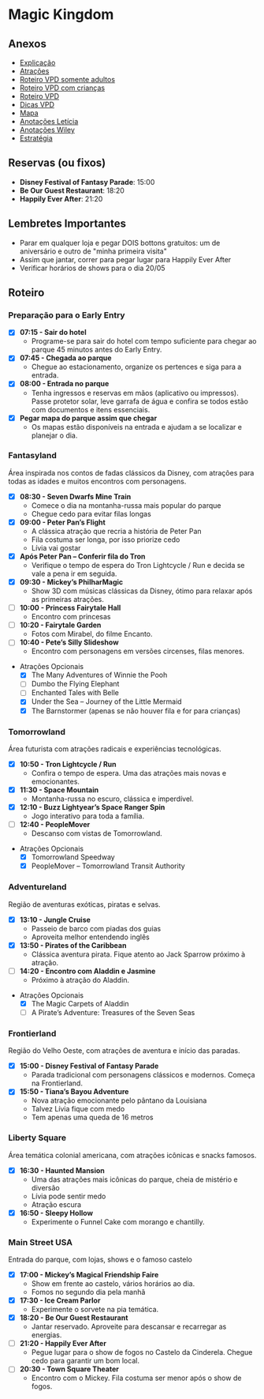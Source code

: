 # Magic Kingdom

## Anexos

- [Explicação](./Magic%20Kingdom/Explicação.md)
- [Atrações](./Magic%20Kingdom/Atrações.md)
- [Roteiro VPD somente adultos](./Magic%20Kingdom/2025-04-Roteiro-VPD-Orlando_-Magic-Kingdom-adultos.pdf)
- [Roteiro VPD com crianças](./Magic%20Kingdom/2025-04-Roteiro-VPD-Orlando-Magic-Kingdom-criancas.pdf)
- [Roteiro VPD](./Magic%20Kingdom/Roteiro%20VPD.md)
- [Dicas VPD](./Magic%20Kingdom/DIcas%20VPD.md)
- [Mapa](./Magic%20Kingdom/06-2023-mapa-magic-kingdom.pdf)
- [Anotações Letícia](./Magic%20Kingdom/Anotações%20Letícia.md)
- [Anotações Wiley](./Magic%20Kingdom/Anotações%20Wiley.md)
- [Estratégia](./Magic%20Kingdom/Estratégia.md)

## Reservas (ou fixos)

- **Disney Festival of Fantasy Parade**: 15:00
- **Be Our Guest Restaurant**: 18:20
- **Happily Ever After**: 21:20

## Lembretes Importantes

- Parar em qualquer loja e pegar DOIS bottons gratuitos: um de aniversário e outro de "minha primeira visita"
- Assim que jantar, correr para pegar lugar para Happily Ever After
- Verificar horários de shows para o dia 20/05

## Roteiro

### Preparação para o Early Entry

- [x] **07:15 - Sair do hotel**
  - Programe-se para sair do hotel com tempo suficiente para chegar ao parque 45 minutos antes do Early Entry.
- [x] **07:45 - Chegada ao parque**
  - Chegue ao estacionamento, organize os pertences e siga para a entrada.
- [x] **08:00 - Entrada no parque**
  - Tenha ingressos e reservas em mãos (aplicativo ou impressos). Passe protetor solar, leve garrafa de água e confira se todos estão com documentos e itens essenciais.
- [x] **Pegar mapa do parque assim que chegar**
  - Os mapas estão disponíveis na entrada e ajudam a se localizar e planejar o dia.

### Fantasyland

Área inspirada nos contos de fadas clássicos da Disney, com atrações para todas as idades e muitos encontros com personagens.

- [x] **08:30 - Seven Dwarfs Mine Train**
  - Comece o dia na montanha-russa mais popular do parque
  - Chegue cedo para evitar filas longas
- [x] **09:00 - Peter Pan’s Flight**
  - A clássica atração que recria a história de Peter Pan
  - Fila costuma ser longa, por isso priorize cedo
  - Lívia vai gostar
- [x] **Após Peter Pan – Conferir fila do Tron**
  - Verifique o tempo de espera do Tron Lightcycle / Run e decida se vale a pena ir em seguida.
- [x] **09:30 - Mickey’s PhilharMagic**
  - Show 3D com músicas clássicas da Disney, ótimo para relaxar após as primeiras atrações.
- [ ] **10:00 - Princess Fairytale Hall**
  - Encontro com princesas
- [ ] **10:20 - Fairytale Garden**
  - Fotos com Mirabel, do filme Encanto.
- [ ] **10:40 - Pete’s Silly Slideshow**
  - Encontro com personagens em versões circenses, filas menores.

- Atrações Opcionais
  - [x] The Many Adventures of Winnie the Pooh
  - [ ] Dumbo the Flying Elephant
  - [ ] Enchanted Tales with Belle
  - [x] Under the Sea – Journey of the Little Mermaid
  - [x] The Barnstormer (apenas se não houver fila e for para crianças)

### Tomorrowland

Área futurista com atrações radicais e experiências tecnológicas.

- [x] **10:50 - Tron Lightcycle / Run**
  - Confira o tempo de espera. Uma das atrações mais novas e emocionantes.
- [x] **11:30 - Space Mountain**
  - Montanha-russa no escuro, clássica e imperdível.
- [x] **12:10 - Buzz Lightyear’s Space Ranger Spin**
  - Jogo interativo para toda a família.
- [ ] **12:40 - PeopleMover**
  - Descanso com vistas de Tomorrowland.

- Atrações Opcionais
  - [x] Tomorrowland Speedway
  - [x] PeopleMover – Tomorrowland Transit Authority

### Adventureland

Região de aventuras exóticas, piratas e selvas.

- [x] **13:10 - Jungle Cruise**
  - Passeio de barco com piadas dos guias
  - Aproveita melhor entendendo inglês
- [x] **13:50 - Pirates of the Caribbean**
  - Clássica aventura pirata. Fique atento ao Jack Sparrow próximo à atração.
- [ ] **14:20 - Encontro com Aladdin e Jasmine**
  - Próximo à atração do Aladdin.

- Atrações Opcionais
  - [x] The Magic Carpets of Aladdin
  - [ ] A Pirate’s Adventure: Treasures of the Seven Seas

### Frontierland

Região do Velho Oeste, com atrações de aventura e início das paradas.

- [x] **15:00 - Disney Festival of Fantasy Parade**
  - Parada tradicional com personagens clássicos e modernos. Começa na Frontierland.
- [x] **15:50 - Tiana’s Bayou Adventure**
  - Nova atração emocionante pelo pântano da Louisiana
  - Talvez Lívia fique com medo
  - Tem apenas uma queda de 16 metros

### Liberty Square

Área temática colonial americana, com atrações icônicas e snacks famosos.

- [x] **16:30 - Haunted Mansion**
  - Uma das atrações mais icônicas do parque, cheia de mistério e diversão
  - Lívia pode sentir medo
  - Atração escura
- [x] **16:50 - Sleepy Hollow**
  - Experimente o Funnel Cake com morango e chantilly.

### Main Street USA

Entrada do parque, com lojas, shows e o famoso castelo

- [x] **17:00 - Mickey’s Magical Friendship Faire**
  - Show em frente ao castelo, vários horários ao dia.
  - Fomos no segundo dia pela manhã 
- [x] **17:30 - Ice Cream Parlor**
  - Experimente o sorvete na pia temática.
- [x] **18:20 - Be Our Guest Restaurant**
  - Jantar reservado. Aproveite para descansar e recarregar as energias.
- [ ] **21:20 - Happily Ever After**
  - Pegue lugar para o show de fogos no Castelo da Cinderela. Chegue cedo para garantir um bom local.
- [ ] **20:30 - Town Square Theater**
  - Encontro com o Mickey. Fila costuma ser menor após o show de fogos.
